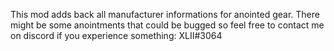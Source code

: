 This mod adds back all manufacturer informations for anointed gear.
There might be some anointments that could be bugged so feel free to contact me on discord if you experience something: XLII#3064
